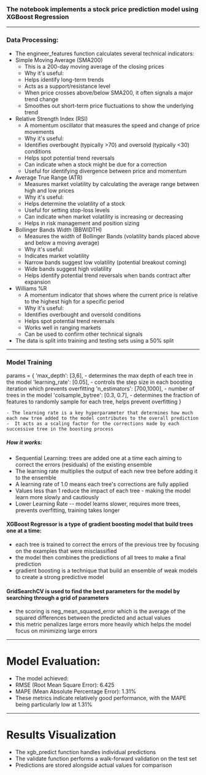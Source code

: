 ### The notebook implements a stock price prediction model using XGBoost Regression

---

### Data Processing:
- The engineer_features function calculates several technical indicators:
- Simple Moving Average (SMA200)
    - This is a 200-day moving average of the closing prices
    - Why it's useful:
    - Helps identify long-term trends
    - Acts as a support/resistance level
    - When price crosses above/below SMA200, it often signals a major trend change
    - Smoothes out short-term price fluctuations to show the underlying trend
- Relative Strength Index (RSI)
    - A momentum oscillator that measures the speed and change of price movements
    - Why it's useful:
    - Identifies overbought (typically >70) and oversold (typically <30) conditions
    - Helps spot potential trend reversals
    - Can indicate when a stock might be due for a correction
    - Useful for identifying divergence between price and momentum
- Average True Range (ATR)
    - Measures market volatility by calculating the average range between high and low prices
    - Why it's useful:
    - Helps determine the volatility of a stock
    - Useful for setting stop-loss levels
    - Can indicate when market volatility is increasing or decreasing
    - Helps in risk management and position sizing
- Bollinger Bands Width (BBWIDTH)
    - Measures the width of Bollinger Bands (volatility bands placed above and below a moving average)
    - Why it's useful:
    - Indicates market volatility
    - Narrow bands suggest low volatility (potential breakout coming)
    - Wide bands suggest high volatility
    - Helps identify potential trend reversals when bands contract after expansion
- Williams %R   
    - A momentum indicator that shows where the current price is relative to the highest high for a specific period
    - Why it's useful:
    - Identifies overbought and oversold conditions
    - Helps spot potential trend reversals
    - Works well in ranging markets
    - Can be used to confirm other technical signals
- The data is split into training and testing sets using a 50% split

--- 
### Model Training

params = {
    'max_depth': [3,6], - determines the max depth of each tree in the model 
    'learning_rate': [0.05], - controls the step size in each boosting iteration which prevents overfitting
    'n_estimators': [700,1000], - number of trees in the model
    'colsample_bytree': [0.3, 0.7], - determines the fraction of features to randomly sample for each tree, helps prevent overfitting
}

    - The learning rate is a key hyperparameter that determines how much each new tree added to the model contributes to the overall prediction
    -  It acts as a scaling factor for the corrections made by each successive tree in the boosting process

##### How it works:
- Sequential Learning: trees are added one at a time each aiming to correct the errors (residuals) of the existing ensemble
- The learning rate multiplies the output of each new tree before adding it to the ensemble 
- A learning rate of 1.0 means each tree's corrections are fully applied 
- Values less than 1 reduce the impact of each tree - making the model learn more slowly and cautiously 
- Lower Learning Rate -- model learns slower, requires more trees, prevents overfitting, training takes longer 


#### XGBoost Regressor is a type of gradient boosting model that build trees one at a time:
- each tree is trained to correct the errors of the previous tree by focusing on the examples that were misclassified 
- the model then combines the predictions of all trees to make a final prediction
- gradient boosting is a technique that build an ensemble of weak models to create a strong predictive model


#### GridSearchCV is used to find the best parameters for the model by searching through a grid of parameters
- the scoring is neg_mean_squared_error which is the average of the squared differences between the predicted and actual values
- this metric penalizes large errors more heavily which helps the model focus on minimizing large errors

---
# Model Evaluation:
- The model achieved:
- RMSE (Root Mean Square Error): 6.425
- MAPE (Mean Absolute Percentage Error): 1.31%
- These metrics indicate relatively good performance, with the MAPE being particularly low at 1.31%

--- 
# Results Visualization
- The xgb_predict function handles individual predictions
- The validate function performs a walk-forward validation on the test set
- Predictions are stored alongside actual values for comparison


